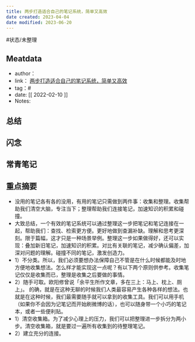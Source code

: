 ```yaml
---
title: 两步打造适合自己的笔记系统，简单又高效
date created: 2023-04-04
date modified: 2023-06-20
---
```


#状态/未整理

## Meatdata

- author：
- link： [两步打造适合自己的笔记系统，简单又高效](https://sspai.com/post/70841)
- tag：#
- date: [[ 2022-02-10  ]]
- Notes:

## 总结

## 闪念

## 常青笔记

## 重点摘要

- 没用的笔记各有各的没用，有用的笔记只需做到两件事：收集和整理。收集帮助我们清空大脑，专注当下；整理帮助我们连接笔记，加速知识的积累和碰撞。
- 大致总结，一个有效的笔记系统可以通过整理这一步把笔记和笔记连接在一起，帮助我们：查找、检索更方便。更好地做到查漏补缺。理解和思考更深刻。限于篇幅，这才只是一种场景举例。整理这一步如果做得好，还可以实现：叠加新旧笔记，加速知识的积累。对比有关联的笔记，减少确认偏差，加深对问题的理解。碰撞不同的笔记，激发创造力。
- 1）不分类。所以，我们必须要想办法保障自己不管是在什么时候都能及时地方便地收集想法。怎么样才能实现这一点呢？有以下两个原则供参考。收集笔记仅仅是收集而已，整理是收集之后要做的事情。
- 2）随手可取。欧阳修曾说「余平生所作文章，多在三上：马上、枕上、厕上」。 的确，就是在这种无聊的时候我们人类最容易产生各种各样的想法。也就是在这种时候，我们最需要随手就可以拿到的收集工具。我们可以用手机（如果你不会因为记笔记而开始刷微博的话），也可以随身带一个小巧的笔记本，或者一些便利贴。
- 1）清空收集箱。为了减少心理上的压力，我们可以把整理进一步拆分为两小步。清空收集箱，就是要过一遍所有收集到的待整理笔记。
- 2）建立充分的连接。
